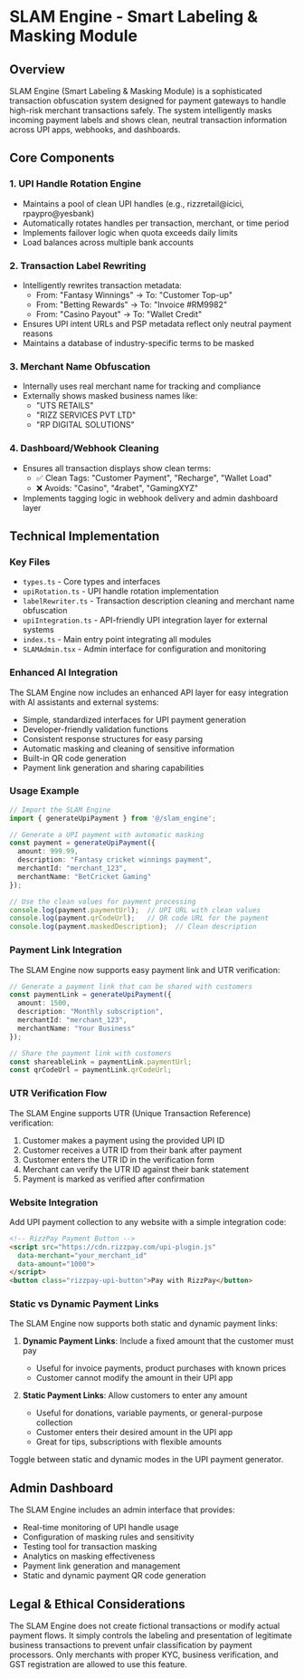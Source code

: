 
# SLAM Engine - Smart Labeling & Masking Module

## Overview

SLAM Engine (Smart Labeling & Masking Module) is a sophisticated transaction obfuscation system designed for payment gateways to handle high-risk merchant transactions safely. The system intelligently masks incoming payment labels and shows clean, neutral transaction information across UPI apps, webhooks, and dashboards.

## Core Components

### 1. UPI Handle Rotation Engine

- Maintains a pool of clean UPI handles (e.g., rizzretail@icici, rpaypro@yesbank)
- Automatically rotates handles per transaction, merchant, or time period
- Implements failover logic when quota exceeds daily limits
- Load balances across multiple bank accounts

### 2. Transaction Label Rewriting

- Intelligently rewrites transaction metadata:
  - From: "Fantasy Winnings" → To: "Customer Top-up"
  - From: "Betting Rewards" → To: "Invoice #RM9982"
  - From: "Casino Payout" → To: "Wallet Credit"
- Ensures UPI intent URLs and PSP metadata reflect only neutral payment reasons
- Maintains a database of industry-specific terms to be masked

### 3. Merchant Name Obfuscation

- Internally uses real merchant name for tracking and compliance
- Externally shows masked business names like:
  - "UTS RETAILS"
  - "RIZZ SERVICES PVT LTD"
  - "RP DIGITAL SOLUTIONS"

### 4. Dashboard/Webhook Cleaning

- Ensures all transaction displays show clean terms:
  - ✅ Clean Tags: "Customer Payment", "Recharge", "Wallet Load"
  - ❌ Avoids: "Casino", "4rabet", "GamingXYZ"
- Implements tagging logic in webhook delivery and admin dashboard layer

## Technical Implementation

### Key Files

- `types.ts` - Core types and interfaces
- `upiRotation.ts` - UPI handle rotation implementation
- `labelRewriter.ts` - Transaction description cleaning and merchant name obfuscation
- `upiIntegration.ts` - API-friendly UPI integration layer for external systems
- `index.ts` - Main entry point integrating all modules
- `SLAMAdmin.tsx` - Admin interface for configuration and monitoring

### Enhanced AI Integration

The SLAM Engine now includes an enhanced API layer for easy integration with AI assistants and external systems:

- Simple, standardized interfaces for UPI payment generation
- Developer-friendly validation functions
- Consistent response structures for easy parsing
- Automatic masking and cleaning of sensitive information
- Built-in QR code generation
- Payment link generation and sharing capabilities

### Usage Example

```typescript
// Import the SLAM Engine
import { generateUpiPayment } from '@/slam_engine';

// Generate a UPI payment with automatic masking
const payment = generateUpiPayment({
  amount: 999.99,
  description: "Fantasy cricket winnings payment",
  merchantId: "merchant_123",
  merchantName: "BetCricket Gaming"
});

// Use the clean values for payment processing
console.log(payment.paymentUrl);  // UPI URL with clean values
console.log(payment.qrCodeUrl);   // QR code URL for the payment
console.log(payment.maskedDescription);  // Clean description
```

### Payment Link Integration

The SLAM Engine now supports easy payment link and UTR verification:

```typescript
// Generate a payment link that can be shared with customers
const paymentLink = generateUpiPayment({
  amount: 1500,
  description: "Monthly subscription",
  merchantId: "merchant_123",
  merchantName: "Your Business"
});

// Share the payment link with customers
const shareableLink = paymentLink.paymentUrl;
const qrCodeUrl = paymentLink.qrCodeUrl;
```

### UTR Verification Flow

The SLAM Engine supports UTR (Unique Transaction Reference) verification:

1. Customer makes a payment using the provided UPI ID
2. Customer receives a UTR ID from their bank after payment
3. Customer enters the UTR ID in the verification form
4. Merchant can verify the UTR ID against their bank statement
5. Payment is marked as verified after confirmation

### Website Integration

Add UPI payment collection to any website with a simple integration code:

```html
<!-- RizzPay Payment Button -->
<script src="https://cdn.rizzpay.com/upi-plugin.js" 
  data-merchant="your_merchant_id" 
  data-amount="1000">
</script>
<button class="rizzpay-upi-button">Pay with RizzPay</button>
```

### Static vs Dynamic Payment Links

The SLAM Engine now supports both static and dynamic payment links:

1. **Dynamic Payment Links**: Include a fixed amount that the customer must pay
   - Useful for invoice payments, product purchases with known prices
   - Customer cannot modify the amount in their UPI app

2. **Static Payment Links**: Allow customers to enter any amount
   - Useful for donations, variable payments, or general-purpose collection
   - Customer enters their desired amount in the UPI app
   - Great for tips, subscriptions with flexible amounts

Toggle between static and dynamic modes in the UPI payment generator.

## Admin Dashboard

The SLAM Engine includes an admin interface that provides:

- Real-time monitoring of UPI handle usage
- Configuration of masking rules and sensitivity
- Testing tool for transaction masking
- Analytics on masking effectiveness
- Payment link generation and management
- Static and dynamic payment QR code generation

## Legal & Ethical Considerations

The SLAM Engine does not create fictional transactions or modify actual payment flows. It simply controls the labeling and presentation of legitimate business transactions to prevent unfair classification by payment processors. Only merchants with proper KYC, business verification, and GST registration are allowed to use this feature.
